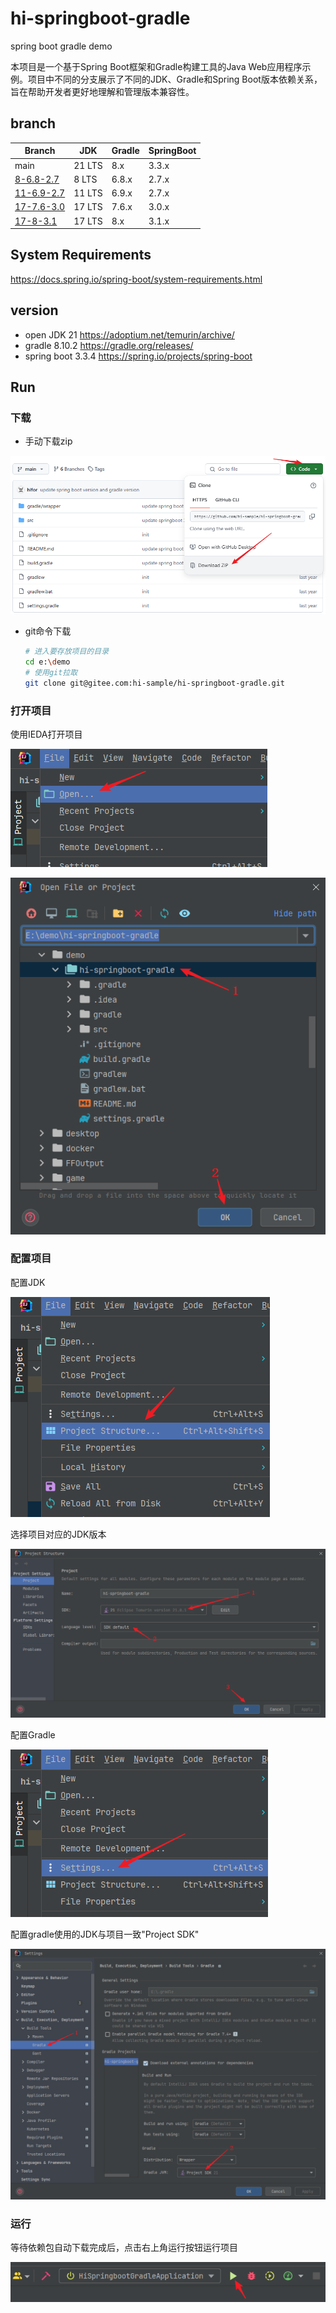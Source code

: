 # hi-springboot-gradle

spring boot gradle demo

本项目是一个基于Spring Boot框架和Gradle构建工具的Java Web应用程序示例。项目中不同的分支展示了不同的JDK、Gradle和Spring Boot版本依赖关系，旨在帮助开发者更好地理解和管理版本兼容性。

## branch

| Branch                              | JDK   | Gradle | SpringBoot |
| ----------------------------------- |-------| ------ |------------|
| main                                | 21 LTS    | 8.x    | 3.3.x      |
| [8-6.8-2.7](../../tree/8-6.8-2.7)   | 8  LTS    | 6.8.x  | 2.7.x      |
| [11-6.9-2.7](../../tree/11-6.9-2.7) | 11 LTS    | 6.9.x  | 2.7.x      |
| [17-7.6-3.0](../../tree/17-7.6-3.0) | 17 LTS    | 7.6.x  | 3.0.x      |
| [17-8-3.1](../../tree/17-8-3.1)     | 17 LTS    | 8.x    | 3.1.x      |



## System Requirements

https://docs.spring.io/spring-boot/system-requirements.html



## version

- open JDK 21 https://adoptium.net/temurin/archive/
- gradle 8.10.2 https://gradle.org/releases/
- spring boot 3.3.4 https://spring.io/projects/spring-boot



## Run

### 下载

- 手动下载zip

![image-20241021092045958](assets/README/image-20241021092045958.png)



- git命令下载

  ```sh
  # 进入要存放项目的目录
  cd e:\demo
  # 使用git拉取
  git clone git@gitee.com:hi-sample/hi-springboot-gradle.git
  ```

  

### 打开项目

使用IEDA打开项目

![image-20241021092345754](assets/README/image-20241021092345754.png) 

![image-20241021092435549](assets/README/image-20241021092435549.png) 



### 配置项目

配置JDK

![image-20241021092541528](assets/README/image-20241021092541528.png) 

选择项目对应的JDK版本

![image-20241021092641189](assets/README/image-20241021092641189.png)



配置Gradle

![image-20241021092741780](assets/README/image-20241021092741780.png) 

配置gradle使用的JDK与项目一致"Project SDK"

![image-20241021092853960](assets/README/image-20241021092853960.png)



### 运行

等待依赖包自动下载完成后，点击右上角运行按钮运行项目

![image-20241021093042140](assets/README/image-20241021093042140.png) 

